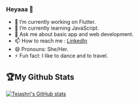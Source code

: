 ### Heyaaa 👋

<!-- 
**tejashri-110/tejashri-110** is a ✨ _special_ ✨ repository because its `README.md` (this file) appears on your GitHub profile.

Here are some ideas to get you started: -->

- 🔭 I’m currently working on Flutter.
- 🌱 I’m currently learning JavaScript.
- 💬 Ask me about basic app and web development.
- 📫 How to reach me : <a href="https://www.linkedin.com/in/tejashri-mitbavkar-bb3871192/">LinkedIn</a>
- 😄 Pronouns: She/Her.
- ⚡ Fun fact: I like to dance and to travel.

## 🏆My Github Stats
[![Tejashri's GitHub stats](https://github-readme-stats.vercel.app/api?username=tejashri-110&show_icons=true&theme=highcontrast)](https://github.com/tejashri-110/github-readme-stats)



